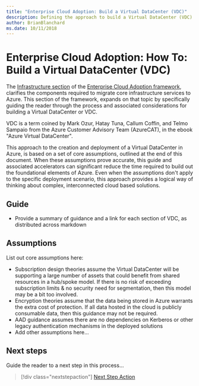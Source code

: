 ```yaml
---
title: "Enterprise Cloud Adoption: Build a Virtual DataCenter (VDC)" 
description: Defining the approach to build a Virtual DataCenter (VDC)
author: BrianBlanchard
ms.date: 10/11/2018
---
```

# Enterprise Cloud Adoption: How To: Build a Virtual DataCenter (VDC)

The [Infrastructure section](overview.md) of the [Enterprise Cloud Adoption framework](../../overview.md), clarifies the components required to migrate core infrastructure services to Azure. This section of the framework, expands on that topic by specifically guiding the reader through the process and associated considerations for building a Virtual DataCenter or VDC.

VDC is a term coined by Mark Ozur, Hatay Tuna, Callum Coffin, and Telmo Sampaio from the Azure Customer Advisory Team (AzureCAT), in the ebook "Azure Virtual DataCenter".

This approach to the creation and deployment of a Virtual DataCenter in Azure, is based on a set of core assumptions, outlined at the end of this document. When these assumptions prove accurate, this guide and associated accelerators can significant reduce the time required to build out the foundational elements of Azure. Even when the assumptions don't apply to the specific deployment scenario, this approach provides a logical way of thinking about complex, interconnected cloud based solutions.

## Guide

* Provide a summary of guidance and a link for each section of VDC, as distributed across markdown

## Assumptions

List out core assumptions here:

* Subscription design theories assume the Virtual DataCenter will be supporting a large number of assets that could benefit from shared resources in a hub/spoke model. If there is no risk of exceeding subscription limits & no security need for segmentation, then this model may be a bit too involved.
* Encryption theories assume that the data being stored in Azure warrants the extra cost of protection. If all data hosted in the cloud is publicly consumable data, then this guidance may not be required.
* AAD guidance assumes there are no dependencies on Kerberos or other legacy authentication mechanisms in the deployed solutions
* Add other assumptions here...

## Next steps

Guide the reader to a next step in this process...

> [!div class="nextstepaction"]
> [Next Step Action](overview.md)